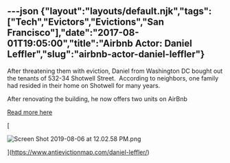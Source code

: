 ---json
{"layout":"layouts/default.njk","tags":["Tech","Evictors","Evictions","San Francisco"],"date":"2017-08-01T19:05:00","title":"Airbnb Actor: Daniel Leffler","slug":"airbnb-actor-daniel-leffler"}
---

After threatening them with eviction, Daniel from Washington DC bought out the tenants of 532-34 Shotwell Street.  According to neighbors, one family had resided in their home on Shotwell for many years.  

After renovating the building, he now offers two units on AirBnb

[Read more here](https://www.antievictionmap.com/daniel-leffler/)

[

![Screen Shot 2019-08-06 at 12.02.58 PM.png](https://images.squarespace-cdn.com/content/v1/52b7d7a6e4b0b3e376ac8ea2/1565118221536-P1TYCM6G7F64OGJ0CSWI/ke17ZwdGBToddI8pDm48kLksKSwNZt0GqaOXONq6khFZw-zPPgdn4jUwVcJE1ZvWQUxwkmyExglNqGp0IvTJZamWLI2zvYWH8K3-s_4yszcp2ryTI0HqTOaaUohrI8PI2uFi8mN9zZZz6JEmqmOWbAuESbltMHRTAyfyBiJBEKo/Screen+Shot+2019-08-06+at+12.02.58+PM.png)

](https://www.antievictionmap.com/daniel-leffler/)